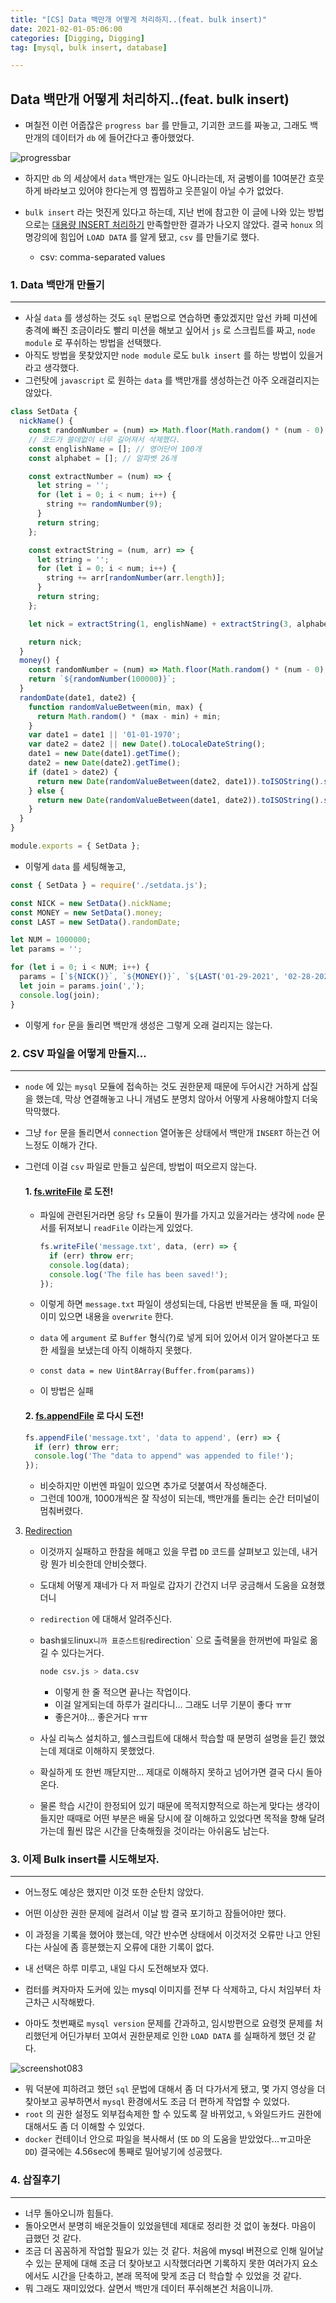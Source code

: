 ```yaml
---
title: "[CS] Data 백만개 어떻게 처리하지..(feat. bulk insert)"
date: 2021-02-01-05:06:00
categories: [Digging, Digging]
tag: [mysql, bulk insert, database]

---
```




## Data 백만개 어떻게 처리하지..(feat. bulk insert)



- 며칠전 이런 어줍잖은 `progress bar` 를 만들고, 기괴한 코드를 짜놓고, 그래도 백만개의 데이터가 `db` 에 들어간다고 좋아했었다.

![progressbar](https://user-images.githubusercontent.com/70361152/106205577-09467080-6202-11eb-81d3-356a784128fe.gif)

- 하지만 `db` 의 세상에서 `data` 백만개는 일도 아니라는데, 저 굼벵이를 10여분간 흐뭇하게 바라보고 있어야 한다는게 영 찝찝하고 웃픈일이 아닐 수가 없었다.
- `bulk insert` 라는 멋진게 있다고 하는데,  지난 번에 참고한 이 글에 나와 있는 방법으로는 [대용량 INSERT 처리하기](https://velog.io/@hyeong412/TIL-%EB%8C%80%EC%9A%A9%EB%9F%89-INSERT-%EC%B2%98%EB%A6%AC%ED%95%98%EA%B8%B0) 만족할만한 결과가 나오지 않았다. 결국 `honux` 의 명강의에 힘입어 `LOAD DATA` 를 알게 됐고, `csv` 를 만들기로 했다.
  
  - csv: comma-separated values
  
  
  
  

### 1. Data 백만개 만들기

---



- 사실 `data` 를 생성하는 것도 `sql` 문법으로 연습하면 좋았겠지만 앞선 카페 미션에 충격에 빠진 조금이라도 빨리 미션을 해보고 싶어서 `js` 로 스크립트를 짜고, `node module` 로 푸쉬하는 방법을 선택했다.
- 아직도 방법을 못찾았지만 `node module` 로도 `bulk insert` 를 하는 방법이 있을거라고 생각했다.
- 그런탓에 `javascript` 로 원하는 `data` 를 백만개를 생성하는건 아주 오래걸리지는 않았다.

```js
class SetData {
  nickName() {
    const randomNumber = (num) => Math.floor(Math.random() * (num - 0) + 0);
    // 코드가 쓸데없이 너무 길어져서 삭제했다.
    const englishName = []; // 영어단어 100개
    const alphabet = []; // 알파벳 26개

    const extractNumber = (num) => {
      let string = '';
      for (let i = 0; i < num; i++) {
        string += randomNumber(9);
      }
      return string;
    };

    const extractString = (num, arr) => {
      let string = '';
      for (let i = 0; i < num; i++) {
        string += arr[randomNumber(arr.length)];
      }
      return string;
    };

    let nick = extractString(1, englishName) + extractString(3, alphabet) + extractNumber(4);

    return nick;
  }
  money() {
    const randomNumber = (num) => Math.floor(Math.random() * (num - 0) + 1);
    return `${randomNumber(100000)}`;
  }
  randomDate(date1, date2) {
    function randomValueBetween(min, max) {
      return Math.random() * (max - min) + min;
    }
    var date1 = date1 || '01-01-1970';
    var date2 = date2 || new Date().toLocaleDateString();
    date1 = new Date(date1).getTime();
    date2 = new Date(date2).getTime();
    if (date1 > date2) {
      return new Date(randomValueBetween(date2, date1)).toISOString().split('T').join(' ').slice(0, -5);
    } else {
      return new Date(randomValueBetween(date1, date2)).toISOString().split('T').join(' ').slice(0, -5);
    }
  }
}

module.exports = { SetData };

```

- 이렇게 `data` 를 세팅해놓고,

```js
const { SetData } = require('./setdata.js');

const NICK = new SetData().nickName;
const MONEY = new SetData().money;
const LAST = new SetData().randomDate;

let NUM = 1000000;
let params = '';

for (let i = 0; i < NUM; i++) {
  params = [`${NICK()}`, `${MONEY()}`, `${LAST('01-29-2021', '02-28-2021')}`];
  let join = params.join(',');
  console.log(join);
}


```

- 이렇게  `for` 문을 돌리면 백만개 생성은 그렇게 오래 걸리지는 않는다.





### 2. CSV 파일을 어떻게 만들지...

---



- `node` 에 있는 `mysql` 모듈에 접속하는 것도 권한문제 때문에 두어시간 거하게 삽질을 했는데, 막상 연결해놓고 나니 개념도 분명치 않아서 어떻게 사용해야할지 더욱 막막했다.

- 그냥 `for` 문을 돌리면서 `connection` 열어놓은 상태에서 백만개 `INSERT` 하는건 어느정도 이해가 간다.

- 그런데 이걸 `csv` 파일로 만들고 싶은데, 방법이 떠오르지 않는다.

  

  #### 1. [fs.writeFile](https://nodejs.org/api/fs.html#fs_fs_writefile_file_data_options_callback) 로 도전!

  - 파일에 관련된거라면 응당 `fs` 모듈이 뭔가를 가지고 있을거라는 생각에 `node` 문서를 뒤져보니 `readFile` 이라는게 있었다.

    ```js
    fs.writeFile('message.txt', data, (err) => {
      if (err) throw err;
      console.log(data);
      console.log('The file has been saved!');
    });
    ```

  - 이렇게 하면 `message.txt` 파일이 생성되는데, 다음번 반복문을 돌 때, 파일이 이미 있으면 내용을 `overwrite` 한다.

  - `data` 에  `argument` 로 `Buffer` 형식(?)로 넣게 되어 있어서 이거 알아본다고 또 한 세월을 보냈는데 아직 이해하지 못했다.

  -  `const data = new Uint8Array(Buffer.from(params))` 

  - 이 방법은 실패

    

  #### 2. [fs.appendFile](https://nodejs.org/api/fs.html#fs_fs_appendfile_path_data_options_callback) 로 다시 도전!

  ```js
  fs.appendFile('message.txt', 'data to append', (err) => {
    if (err) throw err;
    console.log('The "data to append" was appended to file!');
  });
  ```

  - 비슷하지만 이번엔 파일이 있으면 추가로 덧붙여서 작성해준다.
  - 그런데 100개, 1000개씩은 잘 작성이 되는데, 백만개를 돌리는 순간 터미널이 멈춰버렸다.



3. [Redirection](https://ko.wikipedia.org/wiki/%EB%A6%AC%EB%8B%A4%EC%9D%B4%EB%A0%89%EC%85%98)

   

   - 이것까지 실패하고 한참을 헤매고 있을 무렵 `DD` 코드를 살펴보고 있는데, 내거랑 뭔가 비슷한데 안비슷했다.

   - 도대체 어떻게 쟤네가 다 저 파일로 갑자기 간건지 너무 궁금해서 도움을 요쳥했더니

   - `redirection` 에 대해서 알려주신다.

   - bash` 쉘도 `linux` 니까 표준스트림 `redirection` 으로 출력물을 한꺼번에 파일로 옮길 수 있다는거다.

     ```bash
     node csv.js > data.csv
     ```

     - 이렇게 한 줄 적으면 끝나는 작업이다.
     - 이걸 알게되는데 하루가 걸리다니... 그래도 너무 기분이 좋다 ㅠㅠ
     - 좋은거야... 좋은거다 ㅠㅠ

   - 사실 리눅스 설치하고, 쉘스크립트에 대해서 학습할 때 분명히 설명을 듣긴 했었는데 제대로 이해하지 못했었다.

   - 확실하게 또 한번 깨닫지만... 제대로 이해하지 못하고 넘어가면 결국 다시 돌아온다.

   - 물론 학습 시간이 한정되어 있기 때문에 목적지향적으로 하는게 맞다는 생각이 들지만 때때로 어떤 부분은 배울 당시에 잘 이해하고 있었다면 목적을 향해 달려가는데 훨씬 많은 시간을 단축해줬을 것이라는 아쉬움도 남는다.



### 3.  이제 Bulk insert를 시도해보자.

---

- 어느정도 예상은 했지만 이것 또한 순탄치 않았다.
- 어떤 이상한 권한 문제에 걸려서 이날 밤 결국 포기하고 잠들어야만 했다.
- 이 과정을 기록을 했어야 했는데, 약간 반수면 상태에서 이것저것 오류만 나고 안된다는 사실에 좀 흥분했는지 오류에 대한 기록이 없다.

- 내 선택은 하루 미루고, 내일 다시 도전해보자 였다.
- 컴터를 켜자마자 도커에 있는 mysql 이미지를 전부 다 삭제하고, 다시 처임부터 차근차근 시작해봤다.
- 아마도 첫번째로 `mysql version` 문제를 간과하고, 임시방편으로 요령껏 문제를 처리했던게 어딘가부터 꼬여서 권한문제로 인한 `LOAD DATA` 를 실패하게 했던 것 같다.

![screenshot083](https://user-images.githubusercontent.com/70361152/106396289-574db500-644a-11eb-9830-8ce954a5fd69.png)

- 뭐 덕분에 피하려고 했던 `sql` 문법에 대해서 좀 더 다가서게 됐고, 몇 가지 영상을 더 찾아보고 공부하면서 `mysql` 환경에서도 조금 더 편하게 작업할 수 있었다.
- `root` 의 권한 설정도 외부접속제한 할 수 있도록 잘 바뀌었고, `%` 와일드카드 권한에 대해서도 좀 더 이해할 수 있었다.
- `docker` 컨테이너 안으로 파일을 복사해서 (또 `DD` 의 도움을 받았었다...ㅠ고마운 `DD`) 결국에는 4.56sec에 통째로 밀어넣기에 성공했다.



### 4.  삽질후기

---

- 너무 돌아오니까 힘들다.
- 돌아오면서 분명히 배운것들이 있었을텐데 제대로 정리한 것 없이 놓쳤다. 마음이 급했던 것 같다.
- 조금 더 꼼꼼하게 작업할 필요가 있는 것 같다. 처음에 mysql 버젼으로 인해 일어날 수 있는 문제에 대해 조금 더 찾아보고 시작했더라면 기록하지 못한 여러가지 요소에서도 시간을 단축하고, 본래 목적에 맞게 조금 더 학습할 수 있었을 것 같다.
- 뭐 그래도 재미있었다. 살면서 백만개 데이터 푸쉬해본건 처음이니까.